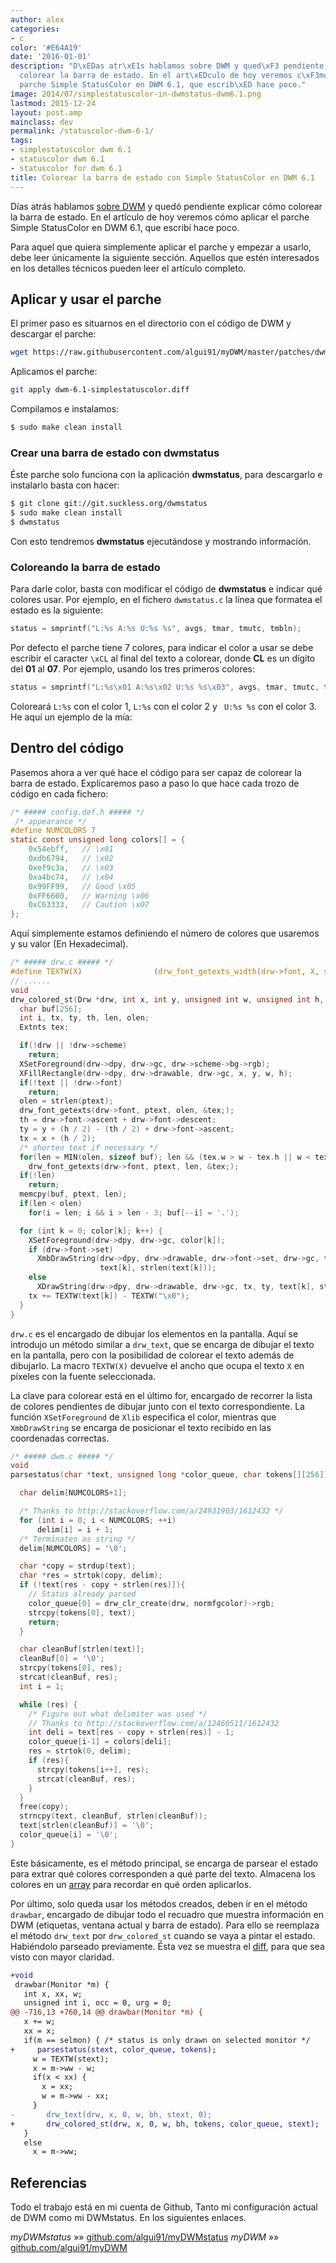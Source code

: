 ```yaml
---
author: alex
categories:
- c
color: '#E64A19'
date: '2016-01-01'
description: "D\xEDas atr\xE1s hablamos sobre DWM y qued\xF3 pendiente explicar c\xF3mo
  colorear la barra de estado. En el art\xEDculo de hoy veremos c\xF3mo aplicar el
  parche Simple StatusColor en DWM 6.1, que escrib\xED hace poco."
image: 2014/07/simplestatuscolor-in-dwmstatus-dwm6.1.png
lastmod: 2015-12-24
layout: post.amp
mainclass: dev
permalink: /statuscolor-dwm-6-1/
tags:
- simplestatuscolor dwm 6.1
- statuscolor dwm 6.1
- statuscolor for dwm 6.1
title: Colorear la barra de estado con Simple StatusColor en DWM 6.1
---
```


Días atrás hablamos [sobre DWM][1] y quedó pendiente explicar cómo colorear la barra de estado. En el artículo de hoy veremos cómo aplicar el parche Simple StatusColor en DWM 6.1, que escribí hace poco.

<!--more--><!--ad-->

Para aquel que quiera simplemente aplicar el parche y empezar a usarlo, debe leer únicamente la siguiente sección. Aquellos que estén interesados en los detalles técnicos pueden leer el artículo completo.

## Aplicar y usar el parche

El primer paso es situarnos en el directorio con el código de DWM y descargar el parche:

```bash
wget https://raw.githubusercontent.com/algui91/myDWM/master/patches/dwm-6.1-simplestatuscolor.diff

```

Aplicamos el parche:

```bash
git apply dwm-6.1-simplestatuscolor.diff

```

Compilamos e instalamos:

```bash
$ sudo make clean install

```

### Crear una barra de estado con dwmstatus

Éste parche solo funciona con la aplicación **dwmstatus**, para descargarlo e instalarlo basta con hacer:

```bash
$ git clone git://git.suckless.org/dwmstatus
$ sudo make clean install
$ dwmstatus

```

Con esto tendremos **dwmstatus** ejecutándose y mostrando información.

### Coloreando la barra de estado

Para darle color, basta con modificar el código de **dwmstatus** e indicar qué colores usar. Por ejemplo, en el fichero `dwmstatus.c` la línea que formatea el estado es la siguiente:

```c
status = smprintf("L:%s A:%s U:%s %s", avgs, tmar, tmutc, tmbln);

```

Por defecto el parche tiene 7 colores, para indicar el color a usar se debe escribir el caracter `\xCL` al final del texto a colorear, donde **CL** es un dígito del **01** al **07**. Por ejemplo, usando los tres primeros colores:

```c
status = smprintf("L:%s\x01 A:%s\x02 U:%s %s\x03", avgs, tmar, tmutc, tmbln);

```

Coloreará `L:%s` con el color 1, `L:%s` con el color 2 y ` U:%s %s` con el color 3. He aquí un ejemplo de la mía:

<figure>
<a href="/img/2014/07/simplestatuscolor-in-dwmstatus-dwm6.1.png"><amp-img on="tap:lightbox1" role="button" tabindex="0" layout="responsive" src="/img/2014/07/simplestatuscolor-in-dwmstatus-dwm6.1.png" title="{{ page.title }}" alt="{{ page.title }}" width="702px" height="13px" /></a>
</figure>

## Dentro del código

Pasemos ahora a ver qué hace el código para ser capaz de colorear la barra de estado. Explicaremos paso a paso lo que hace cada trozo de código en cada fichero:

```c
/* ##### config.def.h ##### */
 /* appearance */
#define NUMCOLORS 7
static const unsigned long colors[] = {
    0x54ebff,   // \x01
    0xdb6794,   // \x02
    0xef9c3a,   // \x03
    0xa4bc74,   // \x04
    0x99FF99,   // Good \x05
    0xFF6600,   // Warning \x06
    0xC63333,   // Caution \x07
};

```

Aquí simplemente estamos definiendo el número de colores que usaremos y su valor (En Hexadecimal).

```c
/* ##### drw.c ##### */
#define TEXTW(X)                (drw_font_getexts_width(drw->font, X, strlen(X)) + drw->font->h)
// ......
void
drw_colored_st(Drw *drw, int x, int y, unsigned int w, unsigned int h, char text[][256], const unsigned long *color, const char *ptext) {
  char buf[256];
  int i, tx, ty, th, len, olen;
  Extnts tex;

  if(!drw || !drw->scheme)
    return;
  XSetForeground(drw->dpy, drw->gc, drw->scheme->bg->rgb);
  XFillRectangle(drw->dpy, drw->drawable, drw->gc, x, y, w, h);
  if(!text || !drw->font)
    return;
  olen = strlen(ptext);
  drw_font_getexts(drw->font, ptext, olen, &tex;);
  th = drw->font->ascent + drw->font->descent;
  ty = y + (h / 2) - (th / 2) + drw->font->ascent;
  tx = x + (h / 2);
  /* shorten text if necessary */
  for(len = MIN(olen, sizeof buf); len && (tex.w > w - tex.h || w < tex.h); len--)
    drw_font_getexts(drw->font, ptext, len, &tex;);
  if(!len)
    return;
  memcpy(buf, ptext, len);
  if(len < olen)
    for(i = len; i && i > len - 3; buf[--i] = '.');

  for (int k = 0; color[k]; k++) {
    XSetForeground(drw->dpy, drw->gc, color[k]);
    if (drw->font->set)
      XmbDrawString(drw->dpy, drw->drawable, drw->font->set, drw->gc, tx, ty,
                    text[k], strlen(text[k]));
    else
      XDrawString(drw->dpy, drw->drawable, drw->gc, tx, ty, text[k], strlen(text[k]));
    tx += TEXTW(text[k]) - TEXTW("\x0");
  }
}

```

`drw.c` es el encargado de dibujar los elementos en la pantalla. Aquí se introdujo un método similar a `drw_text`, que se encarga de dibujar el texto en la pantalla, pero con la posibilidad de colorear el texto además de dibujarlo. La macro `TEXTW(X)` devuelve el ancho que ocupa el texto `X` en píxeles con la fuente seleccionada.

La clave para colorear está en el último for, encargado de recorrer la lista de colores pendientes de dibujar junto con el texto correspondiente. La función `XSetForeground` de `Xlib` especifica el color, mientras que `XmbDrawString` se encarga de posicionar el texto recibido en las coordenadas correctas.

```c
/* ##### dwm.c ##### */
void
parsestatus(char *text, unsigned long *color_queue, char tokens[][256]) {

  char delim[NUMCOLORS+1];

  /* Thanks to http://stackoverflow.com/a/24931903/1612432 */
  for (int i = 0; i < NUMCOLORS; ++i)
      delim[i] = i + 1;
  /* Terminates as string */
  delim[NUMCOLORS] = '\0';

  char *copy = strdup(text);
  char *res = strtok(copy, delim);
  if (!text[res - copy + strlen(res)]){
    // Status already parsed
    color_queue[0] = drw_clr_create(drw, normfgcolor)->rgb;
    strcpy(tokens[0], text);
    return;
  }

  char cleanBuf[strlen(text)];
  cleanBuf[0] = '\0';
  strcpy(tokens[0], res);
  strcat(cleanBuf, res);
  int i = 1;

  while (res) {
    /* Figure out what delimiter was used */
    // Thanks to http://stackoverflow.com/a/12460511/1612432
    int deli = text[res - copy + strlen(res)] - 1;
    color_queue[i-1] = colors[deli];
    res = strtok(0, delim);
    if (res){
      strcpy(tokens[i++], res);
      strcat(cleanBuf, res);
    }
  }
  free(copy);
  strncpy(text, cleanBuf, strlen(cleanBuf));
  text[strlen(cleanBuf)] = '\0';
  color_queue[i] = '\0';
}

```

Este básicamente, es el método principal, se encarga de parsear el estado para extrar qué colores corresponden a qué parte del texto. Almacena los colores en un [array][3] para recordar en qué orden aplicarlos.

Por último, solo queda usar los métodos creados, deben ir en el método `drawbar`, encargado de dibujar todo el recuadro que muestra información en DWM (etiquetas, ventana actual y barra de estado). Para ello se reemplaza el método `drw_text` por `drw_colored_st` cuando se vaya a pintar el estado. Habiéndolo parseado previamente. Ésta vez se muestra el [diff][4], para que sea visto con mayor claridad.

```diff
+void
 drawbar(Monitor *m) {
   int x, xx, w;
   unsigned int i, occ = 0, urg = 0;
@@ -716,13 +760,14 @@ drawbar(Monitor *m) {
   x += w;
   xx = x;
   if(m == selmon) { /* status is only drawn on selected monitor */
+	  parsestatus(stext, color_queue, tokens);
     w = TEXTW(stext);
     x = m->ww - w;
     if(x < xx) {
       x = xx;
       w = m->ww - xx;
     }
-		drw_text(drw, x, 0, w, bh, stext, 0);
+		drw_colored_st(drw, x, 0, w, bh, tokens, color_queue, stext);
   }
   else
     x = m->ww;

```

## Referencias

Todo el trabajo está en mi cuenta de Github, Tanto mi configuración actual de DWM como mi DWMstatus. En los siguientes enlaces.

*myDWMstatus* »» <a href="https://github.com/algui91/myDWMstatus" target="_blank">github.com/algui91/myDWMstatus</a>
*myDWM* »» <a href="https://github.com/algui91/myDWM" target="_blank">github.com/algui91/myDWM</a>

[1]: https://elbauldelprogramador.com/instalar-y-configurar-dwm-el-gestor-de-ventanas-mas-eficiente/ "Instalar y configurar DWM, el gestor de ventanas más eficiente"
[3]: https://elbauldelprogramador.com/clases-y-objetos-arrays/ "Clases y Objetos – Arrays"
[4]: https://elbauldelprogramador.com/mini-tutorial-y-chuleta-de-comandos-git/ "Git: Mini Tutorial y chuleta de comandos"